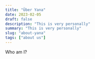```yaml
---
title: "Über Yana"
date: 2023-02-05
draft: false
description: "This is very personally"
summary: "This is very personally"
slug: "about-yana"
tags: ["about us"]
---
```


[//]: # (TODO check dates display)
Who am I?
